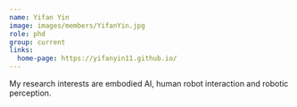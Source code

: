 ```yaml
---
name: Yifan Yin
image: images/members/YifanYin.jpg
role: phd
group: current
links:
  home-page: https://yifanyin11.github.io/
---
```


My research interests are embodied AI, human robot interaction and robotic perception.
